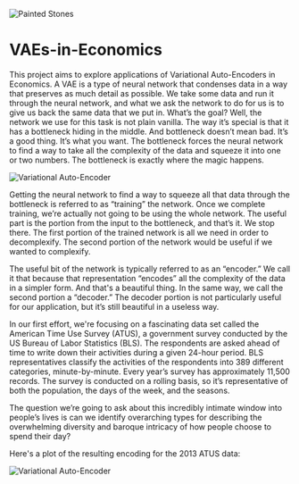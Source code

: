 ![Painted Stones](https://github.com/yaniv256/VAEs-in-Economics/blob/master/Resources/PaintedStones.png?raw=true)

# VAEs-in-Economics

This project aims to explore applications of Variational Auto-Encoders in Economics. A VAE is a type of neural network that condenses data in a way that preserves as much detail as possible. We take some data and run it through the neural network, and what we ask the network to do for us is to give us back the same data that we put in. What’s the goal? Well, the network we use for this task is not plain vanilla. The way it’s special is that it has a bottleneck hiding in the middle. And bottleneck doesn’t mean bad. It’s a good thing. It’s what you want. The bottleneck forces the neural network to find a way to take all the complexity of the data and squeeze it into one or two numbers. The bottleneck is exactly where the magic happens. 

![Variational Auto-Encoder](https://github.com/yaniv256/VAEs-in-Economics/blob/master/Resources/VAE.png?raw=true)

Getting the neural network to find a way to squeeze all that data through the bottleneck is referred to as “training” the network. Once we complete training, we’re actually not going to be using the whole network. The useful part is the portion from the input to the bottleneck, and that’s it. We stop there. The first portion of the trained network is all we need in order to decomplexify. The second portion of the network would be useful if we wanted to complexify.

The useful bit of the network is typically referred to as an “encoder.” We call it that because that representation “encodes” all the complexity of the data in a simpler form. And that's a beautiful thing. In the same way, we call the second portion a “decoder.” The decoder portion is not particularly useful for our application, but it’s still beautiful in a useless way.

In our first effort, we're focusing on a fascinating data set called the American Time Use Survey (ATUS), a government survey conducted by the US Bureau of Labor Statistics (BLS). The respondents are asked ahead of time to write down their activities during a given 24-hour period. BLS representatives classify the activities of the respondents into 389 different categories, minute-by-minute. Every year’s survey has approximately 11,500 records. The survey is conducted on a rolling basis, so it’s representative of both the population, the days of the week, and the seasons. 

The question we’re going to ask about this incredibly intimate window into people’s lives is can we identify overarching types for describing the overwhelming diversity and baroque intricacy of how people choose to spend their day?

Here's a plot of the resulting encoding for the 2013 ATUS data:

![Variational Auto-Encoder](https://github.com/yaniv256/VAEs-in-Economics/blob/master/Resources/type_plot.png?raw=true)
